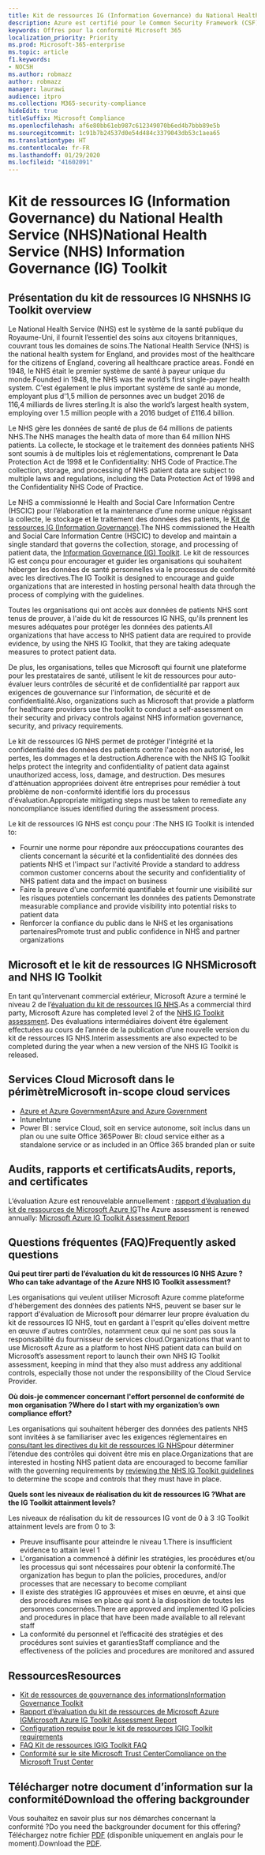 ```yaml
---
title: Kit de ressources IG (Information Governance) du National Health Service (NHS)
description: Azure est certifié pour le Common Security Framework (CSF) Health Information Trust Alliance (HITRUST).
keywords: Offres pour la conformité Microsoft 365
localization_priority: Priority
ms.prod: Microsoft-365-enterprise
ms.topic: article
f1.keywords:
- NOCSH
ms.author: robmazz
author: robmazz
manager: laurawi
audience: itpro
ms.collection: M365-security-compliance
hideEdit: true
titleSuffix: Microsoft Compliance
ms.openlocfilehash: af6e80bb61eb987c612349070b6ed4b7bbb89e5b
ms.sourcegitcommit: 1c91b7b24537d0e54d484c3379043db53c1aea65
ms.translationtype: HT
ms.contentlocale: fr-FR
ms.lasthandoff: 01/29/2020
ms.locfileid: "41602091"
---
```

# <a name="national-health-service-nhs-information-governance-ig-toolkit"></a><span data-ttu-id="ce705-104">Kit de ressources IG (Information Governance) du National Health Service (NHS)</span><span class="sxs-lookup"><span data-stu-id="ce705-104">National Health Service (NHS) Information Governance (IG) Toolkit</span></span>

## <a name="nhs-ig-toolkit-overview"></a><span data-ttu-id="ce705-105">Présentation du kit de ressources IG NHS</span><span class="sxs-lookup"><span data-stu-id="ce705-105">NHS IG Toolkit overview</span></span>

<span data-ttu-id="ce705-106">Le National Health Service (NHS) est le système de la santé publique du Royaume-Uni, il fournit l’essentiel des soins aux citoyens britanniques, couvrant tous les domaines de soins.</span><span class="sxs-lookup"><span data-stu-id="ce705-106">The National Health Service (NHS) is the national health system for England, and provides most of the healthcare for the citizens of England, covering all healthcare practice areas.</span></span> <span data-ttu-id="ce705-107">Fondé en 1948, le NHS était le premier système de santé à payeur unique du monde.</span><span class="sxs-lookup"><span data-stu-id="ce705-107">Founded in 1948, the NHS was the world’s first single-payer health system.</span></span> <span data-ttu-id="ce705-108">C'est également le plus important système de santé au monde, employant plus d'1,5 million de personnes avec un budget 2016 de 116,4 milliards de livres sterling.</span><span class="sxs-lookup"><span data-stu-id="ce705-108">It is also the world’s largest health system, employing over 1.5 million people with a 2016 budget of £116.4 billion.</span></span>

<span data-ttu-id="ce705-109">Le NHS gère les données de santé de plus de 64 millions de patients NHS.</span><span class="sxs-lookup"><span data-stu-id="ce705-109">The NHS manages the health data of more than 64 million NHS patients.</span></span> <span data-ttu-id="ce705-110">La collecte, le stockage et le traitement des données patients NHS sont soumis à de multiples lois et réglementations, comprenant le Data Protection Act de 1998 et le Confidentiality: NHS Code of Practice.</span><span class="sxs-lookup"><span data-stu-id="ce705-110">The collection, storage, and processing of NHS patient data are subject to multiple laws and regulations, including the Data Protection Act of 1998 and the Confidentiality NHS Code of Practice.</span></span>

<span data-ttu-id="ce705-111">Le NHS a commissionné le Health and Social Care Information Centre (HSCIC) pour l’élaboration et la maintenance d’une norme unique régissant la collecte, le stockage et le traitement des données des patients, le [Kit de ressources IG (Information Governance)](https://www.igt.hscic.gov.uk/resources/About%20the%20IG%20Toolkit.pdf).</span><span class="sxs-lookup"><span data-stu-id="ce705-111">The NHS commissioned the Health and Social Care Information Centre (HSCIC) to develop and maintain a single standard that governs the collection, storage, and processing of patient data, the [Information Governance (IG) Toolkit](https://www.igt.hscic.gov.uk/resources/About%20the%20IG%20Toolkit.pdf).</span></span> <span data-ttu-id="ce705-112">Le kit de ressources IG est conçu pour encourager et guider les organisations qui souhaitent héberger les données de santé personnelles via le processus de conformité avec les directives.</span><span class="sxs-lookup"><span data-stu-id="ce705-112">The IG Toolkit is designed to encourage and guide organizations that are interested in hosting personal health data through the process of complying with the guidelines.</span></span>

<span data-ttu-id="ce705-113">Toutes les organisations qui ont accès aux données de patients NHS sont tenus de prouver, à l'aide du kit de ressources IG NHS, qu'ils prennent les mesures adéquates pour protéger les données des patients.</span><span class="sxs-lookup"><span data-stu-id="ce705-113">All organizations that have access to NHS patient data are required to provide evidence, by using the NHS IG Toolkit, that they are taking adequate measures to protect patient data.</span></span>

<span data-ttu-id="ce705-114">De plus, les organisations, telles que Microsoft qui fournit une plateforme pour les prestataires de santé, utilisent le kit de ressources pour auto-évaluer leurs contrôles de sécurité et de confidentialité par rapport aux exigences de gouvernance sur l'information, de sécurité et de confidentialité.</span><span class="sxs-lookup"><span data-stu-id="ce705-114">Also, organizations such as Microsoft that provide a platform for healthcare providers use the toolkit to conduct a self-assessment on their security and privacy controls against NHS information governance, security, and privacy requirements.</span></span>

<span data-ttu-id="ce705-115">Le kit de ressources IG NHS permet de protéger l'intégrité et la confidentialité des données des patients contre l'accès non autorisé, les pertes, les dommages et la destruction.</span><span class="sxs-lookup"><span data-stu-id="ce705-115">Adherence with the NHS IG Toolkit helps protect the integrity and confidentiality of patient data against unauthorized access, loss, damage, and destruction.</span></span> <span data-ttu-id="ce705-116">Des mesures d'atténuation appropriées doivent être entreprises pour remédier à tout problème de non-conformité identifié lors du processus d'évaluation.</span><span class="sxs-lookup"><span data-stu-id="ce705-116">Appropriate mitigating steps must be taken to remediate any noncompliance issues identified during the assessment process.</span></span>

<span data-ttu-id="ce705-117">Le kit de ressources IG NHS est conçu pour :</span><span class="sxs-lookup"><span data-stu-id="ce705-117">The NHS IG Toolkit is intended to:</span></span>

- <span data-ttu-id="ce705-118">Fournir une norme pour répondre aux préoccupations courantes des clients concernant la sécurité et la confidentialité des données des patients NHS et l'impact sur l'activité </span><span class="sxs-lookup"><span data-stu-id="ce705-118">Provide a standard to address common customer concerns about the security and confidentiality of NHS patient data and the impact on business</span></span>
- <span data-ttu-id="ce705-119">Faire la preuve d'une conformité quantifiable et fournir une visibilité sur les risques potentiels concernant les données des patients </span><span class="sxs-lookup"><span data-stu-id="ce705-119">Demonstrate measurable compliance and provide visibility into potential risks to patient data</span></span>
- <span data-ttu-id="ce705-120">Renforcer la confiance du public dans le NHS et les organisations partenaires</span><span class="sxs-lookup"><span data-stu-id="ce705-120">Promote trust and public confidence in NHS and partner organizations</span></span>

## <a name="microsoft-and-nhs-ig-toolkit"></a><span data-ttu-id="ce705-121">Microsoft et le kit de ressources IG NHS</span><span class="sxs-lookup"><span data-stu-id="ce705-121">Microsoft and NHS IG Toolkit</span></span>

<span data-ttu-id="ce705-122">En tant qu’intervenant commercial extérieur, Microsoft Azure a terminé le niveau 2 de l’[évaluation du kit de ressources IG NHS](https://www.igt.hscic.gov.uk/AssessmentReportCriteria.aspx?tk=427399452776248&lnv=3&cb=48ea00e0-c594-4758-8634-f22b6efa0c39&sViewOrgId=50721&sDesc=8JH14).</span><span class="sxs-lookup"><span data-stu-id="ce705-122">As a commercial third party, Microsoft Azure has completed level 2 of the [NHS IG Toolkit assessment](https://www.igt.hscic.gov.uk/AssessmentReportCriteria.aspx?tk=427399452776248&lnv=3&cb=48ea00e0-c594-4758-8634-f22b6efa0c39&sViewOrgId=50721&sDesc=8JH14).</span></span> <span data-ttu-id="ce705-123">Des évaluations intermédiaires doivent être également effectuées au cours de l’année de la publication d’une nouvelle version du kit de ressources IG NHS.</span><span class="sxs-lookup"><span data-stu-id="ce705-123">Interim assessments are also expected to be completed during the year when a new version of the NHS IG Toolkit is released.</span></span>

## <a name="microsoft-in-scope-cloud-services"></a><span data-ttu-id="ce705-124">Services Cloud Microsoft dans le périmètre</span><span class="sxs-lookup"><span data-stu-id="ce705-124">Microsoft in-scope cloud services</span></span>

- [<span data-ttu-id="ce705-125">Azure et Azure Government</span><span class="sxs-lookup"><span data-stu-id="ce705-125">Azure and Azure Government</span></span>](https://aka.ms/AzureCompliance)
- <span data-ttu-id="ce705-126">Intune</span><span class="sxs-lookup"><span data-stu-id="ce705-126">Intune</span></span>
- <span data-ttu-id="ce705-127">Power BI : service Cloud, soit en service autonome, soit inclus dans un plan ou une suite Office 365</span><span class="sxs-lookup"><span data-stu-id="ce705-127">Power BI: cloud service either as a standalone service or as included in an Office 365 branded plan or suite</span></span>

## <a name="audits-reports-and-certificates"></a><span data-ttu-id="ce705-128">Audits, rapports et certificats</span><span class="sxs-lookup"><span data-stu-id="ce705-128">Audits, reports, and certificates</span></span>

<span data-ttu-id="ce705-129">L’évaluation Azure est renouvelable annuellement : [rapport d’évaluation du kit de ressources de Microsoft Azure IG](https://www.igt.hscic.gov.uk/AssessmentReportCriteria.aspx?tk=427399452776248&lnv=3&cb=48ea00e0-c594-4758-8634-f22b6efa0c39&sViewOrgId=50721&sDesc=8JH14)</span><span class="sxs-lookup"><span data-stu-id="ce705-129">The Azure assessment is renewed annually: [Microsoft Azure IG Toolkit Assessment Report](https://www.igt.hscic.gov.uk/AssessmentReportCriteria.aspx?tk=427399452776248&lnv=3&cb=48ea00e0-c594-4758-8634-f22b6efa0c39&sViewOrgId=50721&sDesc=8JH14)</span></span>

## <a name="frequently-asked-questions"></a><span data-ttu-id="ce705-130">Questions fréquentes (FAQ)</span><span class="sxs-lookup"><span data-stu-id="ce705-130">Frequently asked questions</span></span>

<span data-ttu-id="ce705-131">**Qui peut tirer parti de l’évaluation du kit de ressources IG NHS Azure ?**</span><span class="sxs-lookup"><span data-stu-id="ce705-131">**Who can take advantage of the Azure NHS IG Toolkit assessment?**</span></span>

<span data-ttu-id="ce705-132">Les organisations qui veulent utiliser Microsoft Azure comme plateforme d'hébergement des données des patients NHS, peuvent se baser sur le rapport d'évaluation de Microsoft pour démarrer leur propre évaluation du kit de ressources IG NHS, tout en gardant à l'esprit qu'elles doivent mettre en œuvre d'autres contrôles, notamment ceux qui ne sont pas sous la responsabilité du fournisseur de services cloud.</span><span class="sxs-lookup"><span data-stu-id="ce705-132">Organizations that want to use Microsoft Azure as a platform to host NHS patient data can build on Microsoft’s assessment report to launch their own NHS IG Toolkit assessment, keeping in mind that they also must address any additional controls, especially those not under the responsibility of the Cloud Service Provider.</span></span>

<span data-ttu-id="ce705-133">**Où dois-je commencer concernant l'effort personnel de conformité de mon organisation ?**</span><span class="sxs-lookup"><span data-stu-id="ce705-133">**Where do I start with my organization’s own compliance effort?**</span></span>

<span data-ttu-id="ce705-134">Les organisations qui souhaitent héberger des données des patients NHS sont invitées à se familiariser avec les exigences réglementaires en [consultant les directives du kit de ressources IG NHS](https://www.igt.hscic.gov.uk/requirementsorganisation.aspx)pour déterminer l’étendue des contrôles qui doivent être mis en place.</span><span class="sxs-lookup"><span data-stu-id="ce705-134">Organizations that are interested in hosting NHS patient data are encouraged to become familiar with the governing requirements by [reviewing the NHS IG Toolkit guidelines](https://www.igt.hscic.gov.uk/requirementsorganisation.aspx) to determine the scope and controls that they must have in place.</span></span>

<span data-ttu-id="ce705-135">**Quels sont les niveaux de réalisation du kit de ressources IG ?**</span><span class="sxs-lookup"><span data-stu-id="ce705-135">**What are the IG Toolkit attainment levels?**</span></span>

<span data-ttu-id="ce705-136">Les niveaux de réalisation du kit de ressources IG vont de 0 à 3 :</span><span class="sxs-lookup"><span data-stu-id="ce705-136">IG Toolkit attainment levels are from 0 to 3:</span></span>

- <span data-ttu-id="ce705-137">Preuve insuffisante pour atteindre le niveau 1.</span><span class="sxs-lookup"><span data-stu-id="ce705-137">There is insufficient evidence to attain level 1</span></span>
- <span data-ttu-id="ce705-138">L'organisation a commencé à définir les stratégies, les procédures et/ou les processus qui sont nécessaires pour obtenir la conformité.</span><span class="sxs-lookup"><span data-stu-id="ce705-138">The organization has begun to plan the policies, procedures, and/or processes that are necessary to become compliant</span></span>
- <span data-ttu-id="ce705-139">Il existe des stratégies IG approuvées et mises en œuvre, et ainsi que des procédures mises en place qui sont à la disposition de toutes les personnes concernées.</span><span class="sxs-lookup"><span data-stu-id="ce705-139">There are approved and implemented IG policies and procedures in place that have been made available to all relevant staff</span></span>
- <span data-ttu-id="ce705-140">La conformité du personnel et l’efficacité des stratégies et des procédures sont suivies et garanties</span><span class="sxs-lookup"><span data-stu-id="ce705-140">Staff compliance and the effectiveness of the policies and procedures are monitored and assured</span></span>

## <a name="resources"></a><span data-ttu-id="ce705-141">Ressources</span><span class="sxs-lookup"><span data-stu-id="ce705-141">Resources</span></span>

- [<span data-ttu-id="ce705-142">Kit de ressources de gouvernance des informations</span><span class="sxs-lookup"><span data-stu-id="ce705-142">Information Governance Toolkit</span></span>](https://www.igt.hscic.gov.uk/)
- [<span data-ttu-id="ce705-143">Rapport d’évaluation du kit de ressources de Microsoft Azure IG</span><span class="sxs-lookup"><span data-stu-id="ce705-143">Microsoft Azure IG Toolkit Assessment Report</span></span>](https://www.igt.hscic.gov.uk/AssessmentReportCriteria.aspx?tk=427399452776248&lnv=3&cb=48ea00e0-c594-4758-8634-f22b6efa0c39&sViewOrgId=50721&sDesc=8JH14)
- [<span data-ttu-id="ce705-144">Configuration requise pour le kit de ressources IG</span><span class="sxs-lookup"><span data-stu-id="ce705-144">IG Toolkit requirements</span></span>](https://www.igt.hscic.gov.uk/requirementsorganisation.aspx?tk=427399392327814&cb=5815499d-070a-49e2-ac2e-c70d74d81ddc&lnv=2&clnav=YES)
- [<span data-ttu-id="ce705-145">FAQ Kit de ressources IG</span><span class="sxs-lookup"><span data-stu-id="ce705-145">IG Toolkit FAQ</span></span>](https://www.igt.hscic.gov.uk/resources/About%20the%20IG%20Toolkit.pdf)
- [<span data-ttu-id="ce705-146">Conformité sur le site Microsoft Trust Center</span><span class="sxs-lookup"><span data-stu-id="ce705-146">Compliance on the Microsoft Trust Center</span></span>](https://www.microsoft.com/trust-center/compliance/compliance-overview)

## <a name="download-the-offering-backgrounder"></a><span data-ttu-id="ce705-147">Télécharger notre document d’information sur la conformité</span><span class="sxs-lookup"><span data-stu-id="ce705-147">Download the offering backgrounder</span></span>

<span data-ttu-id="ce705-148">Vous souhaitez en savoir plus sur nos démarches concernant la conformité ?</span><span class="sxs-lookup"><span data-stu-id="ce705-148">Do you need the backgrounder document for this offering?</span></span> <span data-ttu-id="ce705-149">Téléchargez notre fichier [PDF](https://download.microsoft.com/download/7/F/6/7F6EBDDE-F3EF-4225-ACDA-ADCD851430C4/NHS_IG-Compliance.pdf) (disponible uniquement en anglais pour le moment).</span><span class="sxs-lookup"><span data-stu-id="ce705-149">Download the [PDF](https://download.microsoft.com/download/7/F/6/7F6EBDDE-F3EF-4225-ACDA-ADCD851430C4/NHS_IG-Compliance.pdf).</span></span>
